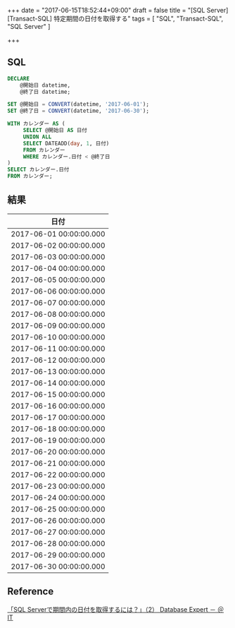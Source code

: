 +++
date = "2017-06-15T18:52:44+09:00"
draft = false
title = "[SQL Server][Transact-SQL] 特定期間の日付を取得する"
tags = [
	"SQL",
	"Transact-SQL",
	"SQL Server"
]

+++

## SQL
```sql
DECLARE
    @開始日 datetime,
    @終了日 datetime;

SET @開始日 = CONVERT(datetime, '2017-06-01');
SET @終了日 = CONVERT(datetime, '2017-06-30');

WITH カレンダー AS (
     SELECT @開始日 AS 日付
     UNION ALL
     SELECT DATEADD(day, 1, 日付)
     FROM カレンダー
     WHERE カレンダー.日付 < @終了日
)
SELECT カレンダー.日付
FROM カレンダー;
```

## 結果
|日付|
|---|
|2017-06-01 00:00:00.000|
|2017-06-02 00:00:00.000|
|2017-06-03 00:00:00.000|
|2017-06-04 00:00:00.000|
|2017-06-05 00:00:00.000|
|2017-06-06 00:00:00.000|
|2017-06-07 00:00:00.000|
|2017-06-08 00:00:00.000|
|2017-06-09 00:00:00.000|
|2017-06-10 00:00:00.000|
|2017-06-11 00:00:00.000|
|2017-06-12 00:00:00.000|
|2017-06-13 00:00:00.000|
|2017-06-14 00:00:00.000|
|2017-06-15 00:00:00.000|
|2017-06-16 00:00:00.000|
|2017-06-17 00:00:00.000|
|2017-06-18 00:00:00.000|
|2017-06-19 00:00:00.000|
|2017-06-20 00:00:00.000|
|2017-06-21 00:00:00.000|
|2017-06-22 00:00:00.000|
|2017-06-23 00:00:00.000|
|2017-06-24 00:00:00.000|
|2017-06-25 00:00:00.000|
|2017-06-26 00:00:00.000|
|2017-06-27 00:00:00.000|
|2017-06-28 00:00:00.000|
|2017-06-29 00:00:00.000|
|2017-06-30 00:00:00.000|

## Reference
[「SQL Serverで期間内の日付を取得するには？」（2） Database Expert － ＠IT](http://www.atmarkit.co.jp/bbs/phpBB/viewtopic.php?topic=45260&forum=26&start=8)

